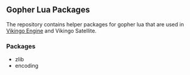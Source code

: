 ## Gopher Lua Packages

The repository contains helper packages for gopher lua that are used in [Vikingo Engine](https://vikingo.org/engine/about) and Vikingo Satellite.

### Packages
- zlib
- encoding